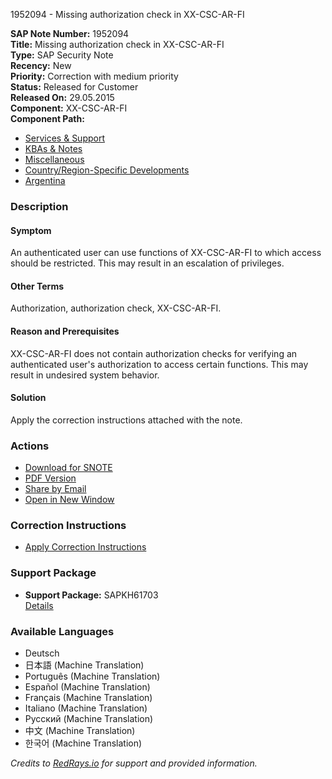 1952094 - Missing authorization check in XX-CSC-AR-FI

**SAP Note Number:** 1952094  
**Title:** Missing authorization check in XX-CSC-AR-FI  
**Type:** SAP Security Note  
**Recency:** New  
**Priority:** Correction with medium priority  
**Status:** Released for Customer  
**Released On:** 29.05.2015  
**Component:** XX-CSC-AR-FI  
**Component Path:**
- [Services & Support](https://me.sap.com/servicessupport)
- [KBAs & Notes](https://me.sap.com/servicessupport/knowledge)
- [Miscellaneous](https://me.sap.com/mynotes?tab=Search&sortBy=Relevance&filters=themk%25253Aeq~'XX*'%25252BreleaseStatus%25253Aeq~'CustomerRelease'%25252BsecurityPatchDay%25253Aeq~'NotRestricted'%25252BfuzzyThreshold%25253Aeq~'0.9'&flag=mynotes)
- [Country/Region-Specific Developments](https://me.sap.com/mynotes?tab=Search&sortBy=Relevance&filters=themk%25253Aeq~'XX-CSC-AR*'%25252BreleaseStatus%25253Aeq~'CustomerRelease'%25252BsecurityPatchDay%25253Aeq~'NotRestricted'%25252BfuzzyThreshold%25253Aeq~'0.9'&flag=mynotes)
- [Argentina](https://me.sap.com/mynotes?tab=Search&sortBy=Relevance&filters=themk%25253Aeq~'XX-CSC-AR-FI*'%25252BreleaseStatus%25253Aeq~'CustomerRelease'%25252BsecurityPatchDay%25253Aeq~'NotRestricted'%25252BfuzzyThreshold%25253Aeq~'0.9'&flag=mynotes)

### Description

#### Symptom
An authenticated user can use functions of XX-CSC-AR-FI to which access should be restricted. This may result in an escalation of privileges.

#### Other Terms
Authorization, authorization check, XX-CSC-AR-FI.

#### Reason and Prerequisites
XX-CSC-AR-FI does not contain authorization checks for verifying an authenticated user's authorization to access certain functions. This may result in undesired system behavior.

#### Solution
Apply the correction instructions attached with the note.

### Actions
- [Download for SNOTE](https://notesdownloads.sap.com/note/0040000011524102017)
- [PDF Version](https://userapps.support.sap.com/sap/support/sfm/notes/print/0001952094?language=en-US&token=F074398A2B391E39F8DEA324E06AC72D)
- [Share by Email](https://me.sap.com/share-email)
- [Open in New Window](https://me.sap.com/open-new-window)

### Correction Instructions
- [Apply Correction Instructions](https://me.sap.com/corrins/0001952094/1)

### Support Package
- **Support Package:** SAPKH61703  
  [Details](https://me.sap.com/supportpackage/SAPKH61703)

### Available Languages
- Deutsch
- 日本語 (Machine Translation)
- Português (Machine Translation)
- Español (Machine Translation)
- Français (Machine Translation)
- Italiano (Machine Translation)
- Русский (Machine Translation)
- 中文 (Machine Translation)
- 한국어 (Machine Translation)

_Credits to [RedRays.io](https://redrays.io) for support and provided information._